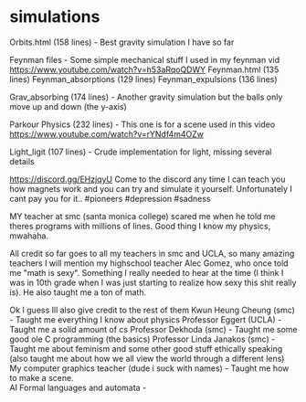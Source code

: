 # simulations
Orbits.html (158 lines) - Best gravity simulation I have so far

Feynman files - Some simple mechanical stuff I used in my feynman vid 
https://www.youtube.com/watch?v=h53aRqoQDWY
    Feynman.html (135 lines)
    Feynman_absorptions (129 lines)
    Feynman_expulsions (136 lines)

Grav_absorbing (174 lines) - Another gravity simulation but the balls only move up and down (the y-axis)

Parkour Physics (232 lines) - This one is for a scene used in this video
https://www.youtube.com/watch?v=rYNdf4m4OZw

Light_ligit (107 lines) - Crude implementation for light, missing several details

https://discord.gg/EHzjqyU
Come to the discord any time I can teach you how magnets work and you can try and simulate it yourself.
Unfortunately I cant pay you for it..
#pioneers #depression #sadness

MY teacher at smc (santa monica college) scared me when he told me theres programs with millions of
lines. Good thing I know my physics, mwahaha.

All credit so far goes to all my teachers in smc and UCLA, so many amazing teachers
I will mention my highschool teacher Alec Gomez, who once told me "math is sexy". Something I really needed
to hear at the time (I think I was in 10th grade when I was just starting to realize how sexy this shit really
is). He also taught me a ton of math.

Ok I guess Ill also give credit to the rest of them
Kwun Heung Cheung (smc) - Taught me everything I know about physics
Professor Eggert (UCLA) - Taught me a solid amount of cs
Professor Dekhoda (smc) - Taught me some good ole C programming (the basics)
Professor Linda Janakos (smc) - Taught me about feminism and some other good stuff ethically speaking (also taught
me about how we all view the world through a different lens)
My computer graphics teacher (dude i suck with names) - Taught me how to make a scene.  
AI
Formal languages and automata -  

